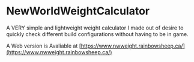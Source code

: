# NewWorldWeightCalculator
A VERY simple and lightweight weight calculator I made out of desire to quickly check different build configurations without having to be in game.

A Web version is Avaliable at [https://www.nwweight.rainbowsheep.ca/](https://www.nwweight.rainbowsheep.ca/)
